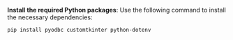 **Install the required Python packages**:
    Use the following command to install the necessary dependencies:
    
    pip install pyodbc customtkinter python-dotenv
